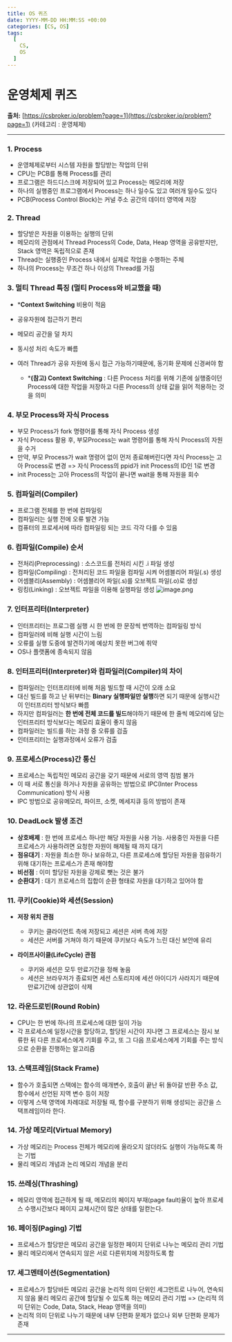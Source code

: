```yaml
---
title: OS 퀴즈
date: YYYY-MM-DD HH:MM:SS +00:00
categories: [CS, OS]
tags:
  [
    CS,
    OS
  ]
---
```


# 운영체제 퀴즈

**출처:** [https://csbroker.io/problem?page=1](https://csbroker.io/problem?page=1) (카테고리 : 운영체제)

---
### 1. Process
- 운영체제로부터 시스템 자원을 할당받는 작업의 단위
- CPU는 PCB를 통해 Process를 관리
- 프로그램은 하드디스크에 저장되어 있고 Process는 메모리에 저장
- 하나의 실행중인 프로그램에서 Process는 하나 일수도 있고 여러개 일수도 있다
- PCB(Process Control Block)는 커널 주소 공간의 데이터 영역에 저장

### 2. Thread
- 할당받은 자원을 이용하는 실행의 단위
- 메모리의 관점에서 Thread Process의 Code, Data, Heap 영역을 공유받지만, Stack 영역은 독립적으로 존재
- Thread는 실행중인 Process 내에서 실제로 작업을 수행하는 주체
- 하나의 Process는 무조건 하나 이상의 Thread를 가짐

### 3. 멀티 Thread 특징 (멀티 Process와 비교했을 때) 
- ***Context Switching** 비용이 적음
- 공유자원에 접근하기 편리
- 메모리 공간을 덜 차지
- 동시성 처리 속도가 빠름
- 여러 Thread가 공유 자원에 동시 접근 가능하기때문에, 동기화 문제에 신경써야 함 

  - ***(참고) Context Switching** : 다른 Process 처리를 위해 기존에 실행중이던 Process에 대한 작업을 저장하고 다른 Process의 상태 값을 읽어 적용하는 것을 의미

### 4. 부모 Process와 자식 Process
- 부모 Process가 fork 명령어를 통해 자식 Process 생성
- 자식 Process 활용 후, 부모Process는 wait 명령어를 통해 자식 Process의 자원을 수거
- 만약, 부모 Process가 wait 명령어 없이 먼저 종료해버린다면 자식 Process는 고아 Process로 변경
=> 자식 Process의 ppid가 init Process의 ID인 1로 변경
- init Process는 고아 Process의 작업이 끝나면 wait을 통해 자원을 회수

### 5. 컴파일러(Compiler)
  - 프로그램 전체를 한 번에 컴파일링 
  - 컴파일러는 실행 전에 오류 발견 가능
  - 컴퓨터의 프로세서에 따라 컴파일링 되는 코드 각각 다를 수 있음

### 6. 컴파일(Compile) 순서
  - 전처리(Preprocessing) : 소스코드를 전처리 시킨 .i 파일 생성
  - 컴파일(Compiling) : 전처리된 코드 파일을 컴파일 시켜 어셈블리어 파일(.s) 생성
  - 어셈블리(Assembly) : 어셈블리어 파일(.s)를 오브젝트 파일(.o)로 생성
  - 링킹(Linking) : 오브젝트 파일을 이용해 실행파일 생성
![image.png](https://img1.daumcdn.net/thumb/R1280x0/?scode=mtistory2&fname=https%3A%2F%2Fblog.kakaocdn.net%2Fdn%2FGb9WO%2FbtrdpL4fvcQ%2Fspc9IYinoZhgHRmJ0l0kjK%2Fimg.png)

### 7. 인터프리터(Interpreter)
  - 인터프리터는 프로그램 실행 시 한 번에 한 문장씩 번역하는 컴파일링 방식
  - 컴파일러에 비해 실행 시간이 느림
  - 오류를 실행 도중에 발견하기에 예상치 못한 버그에 취약
  - OS나 플랫폼에 종속되지 않음

### 8. 인터프리터(Interpreter)와 컴파일러(Compiler)의 차이
- 컴파일러는 인터프리터에 비해 처음 빌드할 때 시간이 오래 소요
- 대신 빌드를 하고 난 뒤부터는 **Binary 실행파일만 실행**하면 되기 때문에 실행시간이 인터프리터 방식보다 빠름
- 하지만 컴파일러는 **한 번에 전체 코드를 빌드**해야하기 때문에 한 줄씩 메모리에 담는 인터프리터 방식보다는 메모리 효율이 좋지 않음
- 컴파일러는 빌드를 하는 과정 중 오류를 검출
- 인터프리터는 실행과정에서 오류가 검출

### 9. 프로세스(Process)간 통신
- 프로세스는 독립적인 메모리 공간을 갖기 때문에 서로의 영역 침범 불가
- 이 때 서로 통신을 하거나 자원을 공유하는 방법으로 IPC(Inter Process Communication) 방식 사용
- IPC 방법으로 공유메모리, 파이프, 소켓, 메세지큐 등의 방법이 존재



### 10. DeadLock 발생 조건
- **상호배제** : 한 번에 프로세스 하나만 해당 자원을 사용 가능. 사용중인 자원을 다른 프로세스가 사용하려면 요청한 자원이 해제될 때 까지 대기
- **점유대기** : 자원을 최소한 하나 보유하고, 다른 프로세스에 할당된 자원을 점유하기 위해 대기하는 프로세스가 존재 해야함
- **비선점** : 이미 할당된 자원을 강제로 뺏는 것은 불가
- **순환대기** : 대기 프로세스의 집합이 순환 형태로 자원을 대기하고 있어야 함

### 11. 쿠키(Cookie)와 세션(Session)
- **저장 위치 관점**
  - 쿠키는 클라이언트 측에 저장되고 세션은 서버 측에 저장
  - 세션은 서버를 거쳐야 하기 때문에 쿠키보다 속도가 느린 대신 보안에 유리

- **라이프사이클(LifeCycle) 관점**
  - 쿠키와 세션은 모두 만료기간을 정해 놓음
  - 세션은 브라우저가 종료되면 세션 스토리지에 세션 아이디가 사라지기 때문에 만료기간에 상관없이 삭제

### 12. 라운드로빈(Round Robin)
- CPU는 한 번에 하나의 프로세스에 대한 일이 가능
- 각 프로세스에 일정시간을 할당하고, 할당된 시간이 지나면 그 프로세스는 잠시 보류한 뒤 다른 프로세스에게 기회를 주고, 또 그 다음 프로세스에게 기회를 주는 방식으로 순환을 진행하는 알고리즘

### 13. 스택프레임(Stack Frame)
- 함수가 호출되면 스택에는 함수의 매개변수, 호출이 끝난 뒤 돌아갈 반환 주소 값, 함수에서 선언된 지역 변수 등이 저장
- 이렇게 스택 영역에 차례대로 저장될 때, 함수를 구분하기 위해 생성되는 공간을 스택프레임이라 한다.


### 14. 가상 메모리(Virtual Memory)
- 가상 메모리는 Process 전체가 메모리에 올라오지 않더라도 실행이 가능하도록 하는 기법
- 물리 메모리 개념과 논리 메모리 개념을 분리

### 15. 쓰레싱(Thrashing)
- 메모리 영역에 접근하게 될 때, 메모리의 페이지 부재(page fault)율이 높아 프로세스 수행시간보다 페이지 교체시간이 많은 상태를 일컫는다.

### 16. 페이징(Paging) 기법
- 프로세스가 할당받은 메모리 공간을 일정한 페이지 단위로 나누는 메모리 관리 기법
- 물리 메모리에서 연속되지 않은 서로 다른위치에 저장하도록 함

### 17. 세그멘테이션(Segmentation)
- 프로세스가 할당바든 메모리 공간을 논리적 의미 단위인 세그먼트로 나누어, 연속되지 않음 물리 메모리 공간에 할당될 수 있도록 하는 메모리 관리 기법
=> (논리적 의미 단위는 Code, Data, Stack, Heap 영역을 의미)
- 논리적 의미 단위로 나누기 때문에 내부 단편화 문제가 없으나 외부 단편화 문제가 존재

---
